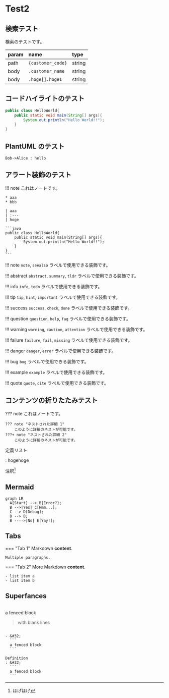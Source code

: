 # Test2

## 検索テスト

検索のテストです。

| param | name              | type   |
| :---- | :---------------- | :----- |
| path  | `{customer_code}` | string |
| body  | `.customer_name`  | string |
| body  | `.hoge[].hoge1`   | string |

## コードハイライトのテスト

```java
public class HelloWorld{
    public static void main(String[] args){
        System.out.println("Hello World!!");
    }
}
```

## PlantUML のテスト

```plantuml
Bob->Alice : hello
```

## アラート装飾のテスト

!!! note
    これはノートです。

    * aaa
    * bbb

    | aaa
    | :---
    | hoge

    ```java
    public class HelloWorld{
        public static void main(String[] args){
            System.out.println("Hello World!!");
        }
    }
    ```

!!! note
    `note`, `seealso` ラベルで使用できる装飾です。

!!! abstract
    `abstract`, `summary`, `tldr` ラベルで使用できる装飾です。

!!! info
    `info`, `todo` ラベルで使用できる装飾です。

!!! tip
    `tip`, `hint`, `important` ラベルで使用できる装飾です。

!!! success
    `success`, `check`, `done` ラベルで使用できる装飾です。

!!! question
    `question`, `help`, `faq` ラベルで使用できる装飾です。

!!! warning
    `warning`, `caution`, `attention` ラベルで使用できる装飾です。

!!! failure
    `failure`, `fail`, `missing` ラベルで使用できる装飾です。

!!! danger
    `danger`, `error` ラベルで使用できる装飾です。

!!! bug
    `bug` ラベルで使用できる装飾です。

!!! example
    `example` ラベルで使用できる装飾です。

!!! quote
    `quote`, `cite` ラベルで使用できる装飾です。

## コンテンツの折りたたみテスト

??? note
    これはノートです。

    ??? note "ネストされた詳細 1"
        このように詳細のネストが可能です。
    ???+ note "ネストされた詳細 2"
        このように詳細のネストが可能です。

定義リスト

: hogehoge

注釈[^1]

[^1]: ほげほげ

## Mermaid

``` mermaid
graph LR
  A[Start] --> B{Error?};
  B -->|Yes| C[Hmm...];
  C --> D[Debug];
  D --> B;
  B ---->|No| E[Yay!];
```

## Tabs

=== "Tab 1"
    Markdown **content**.

    Multiple paragraphs.

=== "Tab 2"
    More Markdown **content**.

    - list item a
    - list item b


## Superfances

> ```
  a fenced block

> with blank lines
  ```

- &#32;
    ```
    a fenced block
    ```

Definition
: &#32;
    ```
    a fenced block
    ```